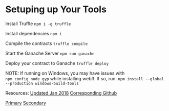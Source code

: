# Setuping up Your Tools

Install Truffle
`npm i -g truffle`

Install dependencies
`npm i`

Compile the contracts
`truffle compile`

Start the Ganache Server
`npm run ganache`

Deploy your contract to Ganache
`truffle deploy`

NOTE: If running on Windows, you may have issues with `npm_config_node_gyp` while installing web3. If so, run:
`npm install --global --production windows-build-tools`

Resources:
[Updated Jan 2018](https://medium.com/@mvmurthy/full-stack-hello-world-voting-ethereum-dapp-tutorial-part-1-40d2d0d807c2)
[Corresponding Github](https://github.com/maheshmurthy/ethereum_voting_dapp/tree/master/chapter3)

[Primary](https://blockgeeks.com/guides/solidity/)
[Secondary](https://medium.com/@ConsenSys/a-101-noob-intro-to-programming-smart-contracts-on-ethereum-695d15c1dab4)
